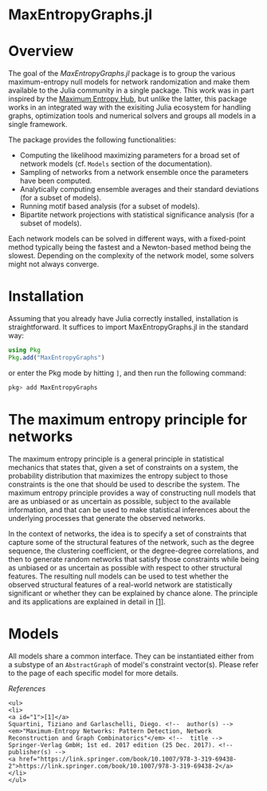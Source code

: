 # MaxEntropyGraphs.jl


# Overview
The goal of the *MaxEntropyGraphs.jl* package is to group the various maximum-entropy null models for network randomization and make them available to the Julia community in a single package. This work was in part inspired by the [Maximum Entropy Hub](https://meh.imtlucca.it), but unlike the latter, this package works in an integrated way with the exisiting Julia ecosystem for handling graphs, optimization tools and numerical solvers and groups all models in a single framework.

The package provides the following functionalities:
* Computing the likelihood maximizing parameters for a broad set of network models (cf. `Models` section of the documentation).
* Sampling of networks from a network ensemble once the parameters have been computed.
* Analytically computing ensemble averages and their standard deviations (for a subset of models).
* Running motif based analysis (for a subset of models).
* Bipartite network projections with statistical significance analysis (for a subset of models).

Each network models can be solved in different ways, with a fixed-point method typically being the fastest and a Newton-based method being the slowest. Depending on the complexity of the network model, some solvers might not always converge.

# Installation
Assuming that you already have Julia correctly installed, installation is straightforward. 
It suffices to import MaxEntropyGraphs.jl in the standard way:
```julia
using Pkg
Pkg.add("MaxEntropyGraphs")
```
or enter the Pkg mode by hitting ```]```, and then run the following command:
```Julia
pkg> add MaxEntropyGraphs
```

# The maximum entropy principle for networks
The maximum entropy principle is a general principle in statistical mechanics that states that, given a set of constraints on a system, the probability distribution that maximizes the entropy subject to those constraints is the one that should be used to describe the system. The maximum entropy principle provides a way of constructing null models that are as unbiased or as uncertain as possible, subject to the available information, and that can be used to make statistical inferences about the underlying processes that generate the observed networks.

In the context of networks, the idea is to specify a set of constraints that capture some of the structural features of the network, such as the degree sequence, the clustering coefficient, or the degree-degree correlations, and then to generate random networks that satisfy those constraints while being as unbiased or as uncertain as possible with respect to other structural features. The resulting null models can be used to test whether the observed structural features of a real-world network are statistically significant or whether they can be explained by chance alone. The principle and its applications are explained in detail in [[1]](#1).

# Models
All models share a common interface. They can be instantiated either from a substype of an ``AbstractGraph`` of model's constraint vector(s). Please refer to the page of each specific model for more details.


_References_

```@raw html
<ul>
<li>
<a id="1">[1]</a> 
Squartini, Tiziano and Garlaschelli, Diego. <!--  author(s) --> 
<em>"Maximum-Entropy Networks: Pattern Detection, Network Reconstruction and Graph Combinatorics"</em> <!--  title --> 
Springer-Verlag GmbH; 1st ed. 2017 edition (25 Dec. 2017). <!--  publisher(s) --> 
<a href="https://link.springer.com/book/10.1007/978-3-319-69438-2">https://link.springer.com/book/10.1007/978-3-319-69438-2</a>
</li>
</ul>
```

